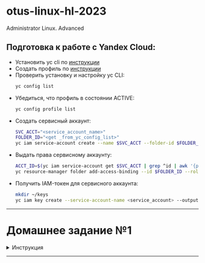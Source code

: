 # otus-linux-hl-2023
Administrator Linux. Advanced

## <a id="title1">Подготовка к работе с Yandex Cloud:</a>
 * Установить yc cli по [инструкции](https://cloud.yandex.ru/docs/cli/operations/install-cli)
 * Создать профиль по [инструкции](https://cloud.yandex.ru/docs/cli/operations/profile/profile-create)
 * Проверить установку и настройку yc CLI:
   ```bash
   yc config list
   ```
 * Убедиться, что профиль в состоянии ACTIVE:
   ```bash
   yc config profile list
   ```
 * Создать сервисный аккаунт:
   ```bash
   SVC_ACCT="<service_account_name>"
   FOLDER_ID="<get _from_yc_config_list>"
   yc iam service-account create --name $SVC_ACCT --folder-id $FOLDER_ID
   ```
 * Выдать права сервисному аккаунту:
   ```bash
   ACCT_ID=$(yc iam service-account get $SVC_ACCT | grep ^id | awk '{print $2}')
   yc resource-manager folder add-access-binding --id $FOLDER_ID --role editor --service-account-id $ACCT_ID
   ```
 * Получить IAM-токен для сервисного аккаунта:
   ```bash
   mkdir ~/keys
   yc iam key create --service-account-name <service_account> --output ~/keys/key.json
   ```

___

# Домашнее задание №1

<details><summary>Инструкция</summary>

### Подготовка:
 * Скачать **git** репозиторий по ссылке:
   ```bash
   git clone https://github.com/klimenko-sergey/otus-linux-hl-2023.git
   ```
 * [При необходимости выполнить подготовку к работе с Yandex Cloud](#title1)
 * Создать связку закрытого и открытого ключей:
   ```bash
   ssh-keygen -P "" -t ed25519 -f ~/.ssh/yakey
   ```
 * Перейти в директорию **terraform/lab1** репозитория **otus-linux-hl-2023**:
   ```bash
   cd otus-linux-hl-2023/terraform/lab1
   ```
 * Создать файл **terraform.tfvars** согласно шаблону **terraform.tfvars.example**:
   ```bash
   cp terraform.tfvars.example terraform.tfvars
   ```
 * Задать в **terraform.tfvars** значения перменным: *cloud_id*, *folder_id*, *public_key_path*, *service_account_key_file*

### Разворачивание инстанса ВМ с NGINX:
 * В директории **terraform/lab1** репозитория **otus-linux-hl-2023** выполнить инициализацию:
   ```bash
   terraform init
   ```
 * В том же расположении выполнить команду разворачивания:
   ```bash
   terraform apply --auto-approve
   ```

### Проверка:
 * В браузере перейти по ссылке:
   ```
   http://<external_ip_address_app>/
   ```
 * Отобразится приветственная страница NGINX со следующим текстом:

    <h1>Welcome to nginx!</h1>
    
    If you see this page, the nginx web server is successfully installed and working. Further configuration is required.
    
    For online documentation and support please refer to nginx.org.
    Commercial support is available at nginx.com.
    
    <i>Thank you for using nginx.</i>

   
### Удаление инстанса:
 * В директории **terraform/lab1** репозитория **otus-linux-hl-2023** выполнить команду удаления:
   ```bash
   terraform destroy
   ```

</details>

---

